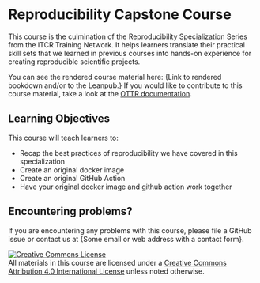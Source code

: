 # Reproducibility Capstone Course

This course is the culmination of the Reproducibility Specialization Series from the ITCR Training Network. It helps learners translate their practical skill sets that we learned in previous courses into hands-on experience for creating reproducible scientific projects.

You can see the rendered course material here: {Link to rendered bookdown and/or to the Leanpub.}
If you would like to contribute to this course material, take a look at the [OTTR documentation](https://www.ottrproject.org/).

## Learning Objectives

This course will teach learners to:  

- Recap the best practices of reproducibility we have covered in this specialization 
- Create an original docker image 
- Create an original GitHub Action 
- Have your original docker image and github action work together

## Encountering problems?

If you are encountering any problems with this course, please file a GitHub issue or contact us at {Some email or web address with a contact form}.

<a rel="license" href="http://creativecommons.org/licenses/by/4.0/"><img alt="Creative Commons License" style="border-width:0" src="https://i.creativecommons.org/l/by/4.0/88x31.png" /></a><br />All materials in this course are licensed under a <a rel="license" href="http://creativecommons.org/licenses/by/4.0/">Creative Commons Attribution 4.0 International License</a> unless noted otherwise.
